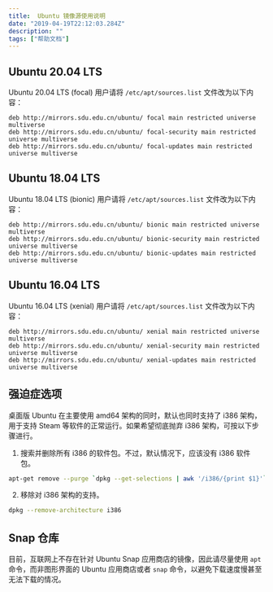 ```yaml
---
title:  Ubuntu 镜像源使用说明
date: "2019-04-19T22:12:03.284Z"
description: ""
tags: ["帮助文档"]
---
```



## Ubuntu 20.04 LTS

Ubuntu 20.04 LTS (focal) 用户请将 `/etc/apt/sources.list` 文件改为以下内容：

    deb http://mirrors.sdu.edu.cn/ubuntu/ focal main restricted universe multiverse
    deb http://mirrors.sdu.edu.cn/ubuntu/ focal-security main restricted universe multiverse
    deb http://mirrors.sdu.edu.cn/ubuntu/ focal-updates main restricted universe multiverse


## Ubuntu 18.04 LTS

Ubuntu 18.04 LTS (bionic) 用户请将 `/etc/apt/sources.list` 文件改为以下内容：

    deb http://mirrors.sdu.edu.cn/ubuntu/ bionic main restricted universe multiverse
    deb http://mirrors.sdu.edu.cn/ubuntu/ bionic-security main restricted universe multiverse
    deb http://mirrors.sdu.edu.cn/ubuntu/ bionic-updates main restricted universe multiverse


## Ubuntu 16.04 LTS

Ubuntu 16.04 LTS (xenial) 用户请将 `/etc/apt/sources.list` 文件改为以下内容：

    deb http://mirrors.sdu.edu.cn/ubuntu/ xenial main restricted universe multiverse
    deb http://mirrors.sdu.edu.cn/ubuntu/ xenial-security main restricted universe multiverse
    deb http://mirrors.sdu.edu.cn/ubuntu/ xenial-updates main restricted universe multiverse


## 强迫症选项

桌面版 Ubuntu 在主要使用 amd64 架构的同时，默认也同时支持了 i386 架构，用于支持 Steam 等软件的正常运行。如果希望彻底抛弃 i386 架构，可按以下步骤进行。

1. 搜索并删除所有 i386 的软件包。不过，默认情况下，应该没有 i386 软件包。

```bash
apt-get remove --purge `dpkg --get-selections | awk '/i386/{print $1}'`
```

2. 移除对 i386 架构的支持。

```bash
dpkg --remove-architecture i386
```

## Snap 仓库

目前，互联网上不存在针对 Ubuntu Snap 应用商店的镜像，因此请尽量使用 `apt` 命令，而非图形界面的 Ubuntu 应用商店或者 `snap` 命令，以避免下载速度慢甚至无法下载的情况。